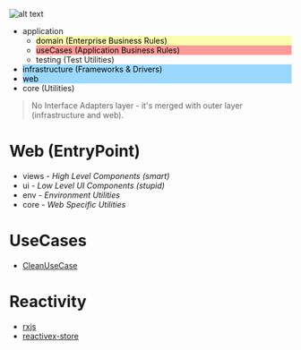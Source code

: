 ![alt text](https://blog.cleancoder.com/uncle-bob/images/2012-08-13-the-clean-architecture/CleanArchitecture.jpg)

<ul>
    <li>
      application
      <ul>
        <li style='background-color: #FBFEB0; color: black'>domain (Enterprise Business Rules)</li>
        <li style='background-color: #FF9A99; color: black'>useCases (Application Business Rules)</li>
        <li>testing (Test Utilities)</li>
      </ul>
    </li>
    <li style='background-color: #9BD8FF; color: black'>infrastructure (Frameworks & Drivers)</li>
    <li style='background-color: #9BD8FF; color: black'>web</li>
    <li>core (Utilities)</li>
</ul>

> No Interface Adapters layer - it's merged with outer layer (infrastructure and web).

# Web (EntryPoint)

- views - *High Level Components (smart)*
- ui - *Low Level UI Components (stupid)*
- env - *Environment Utilities*
- core - *Web Specific Utilities*

# UseCases

- [CleanUseCase](https://github.com/IgorBabkin/clean-reactive-architecture)

# Reactivity

- [rxjs](https://rxjs.dev/)
- [reactivex-store](https://github.com/IgorBabkin/ts-ioc-container/tree/master/packages/reactivex-store)
